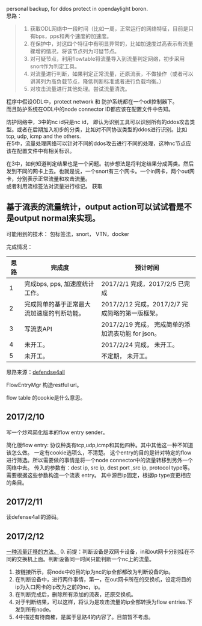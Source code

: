 personal backup, for ddos protect in opendaylight boron.   
思路：  
>1. 获取ODL网络中一段时间（比如一周，正常运行的网络特征，目前是只有bps，pps和两个速度的加速度。
>2. 在保护中，对这四个特征中有明显异常的，比如加速度过高表示有流量骤增的情况，将该节点列为可疑节点。
>3. 对可疑节点，利用flowtable将流量导入到流量判定网络，初步采用snort作为判定工具。
>4. 对流量进行判断，如果判定正常流量，还原流表，不做操作（或者可以讲其列为高负载节点，降低判断标准或者进行负载均衡。）
>5. 对攻击流量进行其他处理。尝试流量清洗。

程序中假设ODL中，protect network 和 防护系统都在一个odl控制器下。   
而且防护系统在ODL中的node connector ID都应该在配置文件中告知。  

防护网络中，3中的nc id只是nc id， 即认为识别工具可以识别所有的ddos攻击类型。或者在后期加入初步的分类，比如对不同协议类型的ddos进行识别。比如tcp, udp, icmp and the others.  
在5中，流量处理网络可以针对不同的ddos攻击进行不同的处理，这种nc节点应该在配置文件中有相关标识。  

在3中，如何知道判定结果也是一个问题。初步想法是将判定结果分成两类。然后发到不同的网卡上去。也就是说，一个snort有三个网卡。一个in网卡，两个out网卡，分别表示正常流量和攻击流量。  
或者利用流标签法对流量进行标记。
获取

## 基于流表的流量统计，output action可以试试看是不是output normal来实现。 ##

可能用到的技术：
包标签法，snort， VTN，docker

完成情况：

思路 | 完成度 | 预计时间
--- | --- | ---
1 |  完成bps, pps, 加速度统计工作。 | 2017/2/1 完成，2017/2/5 已完成
2 | 完成简单的基于正常最大流加速度的判断功能。 | 2017/2/12 完成，2017/2/7 完成简略的第一版框架。
3 | 写流表API | 2017/2/19 完成， 完成简单的添加流表功能 for json。
4 | 未开工。 | 2017/2/24 完成， 未开工。
5 | 未开工。 | 不定期， 未开工。

思路来源：[defendse4all](https://wiki.opendaylight.org/view/Defense4All:Tutorial)

FlowEntryMgr 构造restful url。

flow table 的cookie是什么意思。

## 2017/2/10 ##

写一个炒鸡简化版本的flow entry sender。



简化版flow entry:
协议种类有tcp,udp,icmp和其他四种。其中其他这一种不知道该怎么做。
一定有cookie选项么，不清楚。
这个entry的目的是针对特定的flow进行筛选。所以需要做的事情是将一个node connector中的流量转移到另外一个网络中去。
传入的参数有：dest ip, src ip, dest port ,src ip, protocol type等。
需要根据这些参数构造一个流表 entry。
其中源目ip固定，根据ip type变更相应的条目。

## 2017/2/11 ##
读defense4all的源码。

## 2017/2/12 ##
[一种流量迁移的方法。](https://floodlight.atlassian.net/wiki/display/floodlightcontroller/How+to+Perform+Transparent+Packet+Redirection+with+OpenFlow+and+Floodlight)
0. 前提：判断设备是双网卡设备，in和out网卡分别挂在不同的交换机上面。判断设备同一时间只能判断一个nc上的流量。  
1. 按链接所示，将node中的目的ip为nc的ip全部都改为判断设备的ip。  
2. 在判断设备中，进行两件事情，第一，在out网卡所在的交换机，设定将目的ip为入口网卡的ip改为之前的nc，ip。  
3. 在判断完成后，删除所有添加的流表，还原交换机。  
4. 对于判断结果，可以这样，将认为是攻击流量的ip全部转换为flow entries.下发到所有node。
5. 4中描述有待商榷，是属于思路4的内容了。目前暂不考虑。